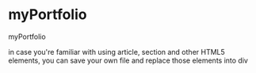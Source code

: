 # myPortfolio
myPortfolio

in case you're familiar with using article, section and other HTML5 elements, you can save your own file and replace those elements into div
